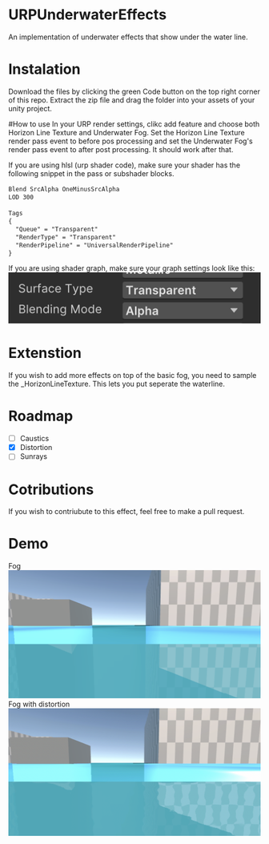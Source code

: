 # URPUnderwaterEffects
An implementation of underwater effects that show under the water line.

# Instalation
Download the files by clicking the green Code button on the top right corner of this repo. Extract the zip file and drag the folder into your assets of your unity project.

#How to use
In your URP render settings, clikc add feature and choose both Horizon Line Texture and 
Underwater Fog. Set the Horizon Line Texture render pass event to before pos processing and set 
the Underwater Fog's render pass event to after post processing. It should work after that.

If you are using hlsl (urp shader code), make sure your shader has the following snippet in the pass or subshader blocks.

```hlsl
Blend SrcAlpha OneMinusSrcAlpha
LOD 300

Tags
{
  "Queue" = "Transparent" 
  "RenderType" = "Transparent" 
  "RenderPipeline" = "UniversalRenderPipeline"
}
```

If you are using shader graph, make sure your graph settings look like this:
![Shader graph settings](https://github.com/End3r6/URPUnderwaterEffects/blob/master/Screenshots/ShaderGraphSettings.png)

# Extenstion
If you wish to add more effects on top of the basic fog, you need to sample the _HorizonLineTexture. This lets you put seperate the waterline.

# Roadmap
* [ ] Caustics
* [x] Distortion
* [ ] Sunrays

# Cotributions
If you wish to contriubute to this effect, feel free to make a pull request.

# Demo
Fog
![Demo](https://github.com/End3r6/URPUnderwaterEffects/blob/master/Screenshots/Showcase.png)
Fog with distortion
![Distortion](https://github.com/End3r6/URPUnderwaterEffects/blob/master/Screenshots/DistortionShowcase.png)
